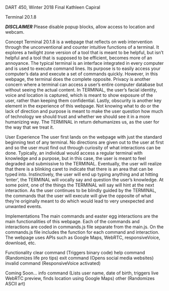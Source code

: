 DART 450, Winter 2018
Final
Kathleen Capiral

Terminal 20.1.8

***DISCLAIMER***
Please disable popup blocks, allow access to location and webcam.

Concept
Terminal 20.1.8 is a webpage that reflects on web intervention through the unconventional and counter intuitive functions of a terminal. It explores a twilight zone version of a tool that is meant to be helpful, but isn’t helpful and a tool that is supposed to be efficient, becomes more of an annoyance. The typical terminal is an interface integrated in every computer and is used to execute command lines. Its purpose is to easily access your computer’s data and execute a set of commands quickly. However, in this webpage, the terminal does the complete opposite. Privacy is another concern where a terminal can access a user’s entire computer database but without seeing the actual content. In TERMINAL, the user’s facial identity, voice and location is captured, which is meant to show exposure of the user, rather than keeping them confidential. Lastly, obscurity is another key element in the experience of this webpage. Not knowing what to do or the lack of direction and purpose is meant to make the user question how much of technology we should trust and whether we should see it in a more humanizing way. The TERMINAL in return dehumanizes us, as the user for the way that we treat it.

User Experience
The user first lands on the webpage with just the standard beginning text of any terminal. No directions are given out to the user at first and so the user must find out through curiosity of what interactions can be done. Typically, an individual would access a regular terminal with knowledge and a purpose, but in this case, the user is meant to feel degraded and submissive to the TERMINAL. Eventually, the user will realize that there is a blinking caret to indicate that there is an area that can be typed into. Instinctively, the user will end up typing anything and at hitting ‘enter’, the TERMINAL will vocally say and question the user’s knowledge. At some point, one of the things the TERMINAL will say will hint at the next interaction. As the user continues to be blindly guided by the TERMINAL, the commands that the user will execute will give the opposite of what they’re originally meant to do which would lead to very unexpected and unwanted events.

Implementations
The main commands and easter egg interactions are the main functionalities of this webpage. Each of the commands and interactions are coded in commands.js file separate from the main.js. On the commands.js file includes the function for each command and interaction. The webpage uses APIs such as Google Maps, WebRTC, responsiveVoice, download, etc.  

Functionality
clear command (Triggers binary code)
help command (Randomizes life pro tips)
exit command (Opens social media websites)
invalid command (ResponsiveVoice activated)

Coming Soon...
info command (Lists user name, date of birth, triggers live WebRTC preview, finds location using Google Maps)
other (Randomizes ASCII art)
